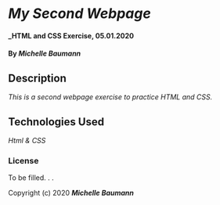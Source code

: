 # _My Second Webpage_

#### _HTML and CSS Exercise, 05.01.2020

#### By _**Michelle Baumann**_

## Description

_This is a second webpage exercise to practice HTML and CSS._

## Technologies Used

_Html & CSS_

### License

To be filled. . .

Copyright (c) 2020 **_Michelle Baumann_**